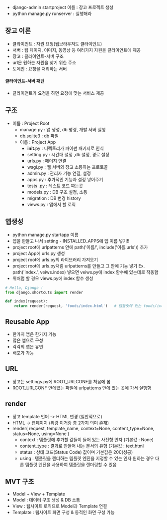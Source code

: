 * django-admin startproject 이름 : 장고 프로젝트 생성
* python manage.py runserver : 실행해라

## 장고 이론
* 클라이언트 : 자원 요청(웹브라우저도 클라이언트)
* 서버 : 웹 페이지, 이미지, 동영상 등 여러가지 자원을 클라이언트에 제공
* 장고 : 클라이언트-서버 구조
* url은 원하는 자원을 찾기 위한 주소
* 도메인 : 요청을 처리하는 서버

#### 클라이언트-서버 패턴
* 클라이언트가 요청을 하면 요청에 맞는 서비스 제공

## 구조 
- 이름 : Project Root
  - manage.py : 앱 생성, db 명령, 개발 서버 실행
  - db.sqlite3 : db 파일
  - 이름 : Project App
    - __init__.py : 디렉토리가 파이썬 패키지로 인식
    - setting.py : 시간대 설정 ,db 설정, 경로 설정 
    - urls.py : 페이지 연결
    - wsgi.py : 웹 서버와 장고 소통하는 프로토콜
    - admin.py : 관리자 기능 연결, 설정
    - apps.py : 추가적인 기능과 설정 넣어주기
    - tests .py : 테스트 코드 짜는곳
    - models.py : DB 구조 설정, 소통
    - migration : DB 변경 history 
    - views.py : 앱에서 할 로직


## 앱생성
* python manage.py startapp 이름
* 앱을 만들고 나서 setting - INSTALLED_APPS에 앱 이름 넣기!!
* project root에 urlpatterns 안에 path('이름/', include('이름.urls')) 추가
* project App에 urls.py 생성
* project root에 urls.py의 라이브러리 가져오기
* project root에 urls.py처럼 urlpatterns를 만들고 그 안에 기능 넣기 Ex. path('index.', veiws.index) 넣으면 veiws.py에 index 함수에 있는데로 작동함
* 위처럼 할 경우 views.py에 index 함수 생성
```python
# Hello, Django ! 
from django.shortcuts import render

def index(request):
    return render(request, 'foods/index.html')   # 템플릿에 있는 foods/index.html에 있는것을 보고 만듬
```

## Reusable App
* 한가지 앰은 한가지 기능
* 많은 앱으로 구성
* 각각의 앱은 유연
* 배포가 가능


## URL
* 장고는 settings.py에 ROOT_URLCONF를 처음에 봄
* ROOT_URLCONF 안에있는 파일에 urlpatterns 안에 있는 곳에 가서 실행함

## render
* 장고 template 언어 -> HTML 변경 (일반적으로)
* HTML -> 웹페이지 (위랑 이거랑 총 2가지 의미 존재)
* render( request, template_name, context=None, content_type=None, status=None, using=None )
  * context : 템플릿에 추가할 값들이 들어 있는 사전형 인자 (기본값 : None)
  * content_type : 결과로 만들어 내는 문서의 유형 (기본값 : text.html
  * status : 상태 코드(Status Code) 값이며 기본값은 200(성공)
  * using : 템플릿을 렌더하는 템플릿 엔진을 지정할 수 있는 인자 원하는 경우 다른 템플릿 엔진을 사용하여 템플릿을 렌더링할 수 있음


## MVT 구조
* Model + View + Template 
* Model : 데이터 구조 생성 & DB 소통
* View : 웹사이트 로직으로 Model과 Template 연결
* Template : 웹사이트 화면 구성 & 동적인 화면 구성 가능

